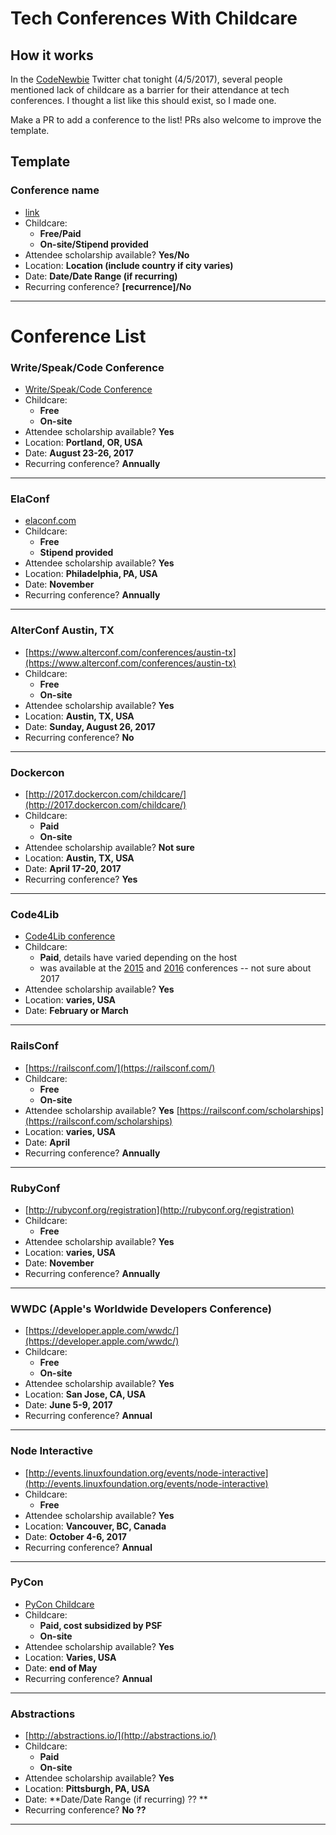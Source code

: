 # Tech Conferences With Childcare

## How it works

In the [CodeNewbie](http://www.codenewbie.org) Twitter chat tonight (4/5/2017), several people mentioned lack of childcare as a barrier for their attendance at tech conferences. I thought a list like this should exist, so I made one.

Make a PR to add a conference to the list! PRs also welcome to improve the template.

## Template

### Conference name
- [link](here)
- Childcare:
  - **Free/Paid**
  - **On-site/Stipend provided**
- Attendee scholarship available? **Yes/No**
- Location: **Location (include country if city varies)**
- Date: **Date/Date Range (if recurring)**
- Recurring conference? **[recurrence]/No**

-----


# Conference List

### Write/Speak/Code Conference
- [Write/Speak/Code Conference](http://www.writespeakcode.com/)
- Childcare:
  - **Free**
  - **On-site**
- Attendee scholarship available? **Yes**
- Location: **Portland, OR, USA**
- Date: **August 23-26, 2017**
- Recurring conference? **Annually**

-----

### ElaConf
- [elaconf.com](http://elaconf.com/)
- Childcare:
  - **Free**
  - **Stipend provided**
- Attendee scholarship available? **Yes**
- Location: **Philadelphia, PA, USA**
- Date: **November**
- Recurring conference? **Annually**

-----

### AlterConf Austin, TX
- [https://www.alterconf.com/conferences/austin-tx](https://www.alterconf.com/conferences/austin-tx)
- Childcare:
  - **Free**
  - **On-site**
- Attendee scholarship available? **Yes**
- Location: **Austin, TX, USA**
- Date: **Sunday, August 26, 2017**
- Recurring conference? **No**

-----

### Dockercon
- [http://2017.dockercon.com/childcare/](http://2017.dockercon.com/childcare/)
- Childcare:
  - **Paid**
  - **On-site**
- Attendee scholarship available? **Not sure**
- Location: **Austin, TX, USA**
- Date: **April 17-20, 2017**
- Recurring conference? **Yes**

-----

### Code4Lib
- [Code4Lib conference](https://code4lib.org/conference)
- Childcare:
  - **Paid**, details have varied depending on the host
  - was available at the [2015](https://code4lib.org/conference/2015/) and [2016](http://2016.code4lib.org/childcare.html) conferences -- not sure about 2017
- Attendee scholarship available? **Yes**
- Location: **varies, USA**
- Date: **February or March**

-----

### RailsConf
- [https://railsconf.com/](https://railsconf.com/)
- Childcare:
  - **Free**
  - **On-site**
- Attendee scholarship available? **Yes** [https://railsconf.com/scholarships](https://railsconf.com/scholarships)
- Location: **varies, USA**
- Date: **April**
- Recurring conference? **Annually**

-----

### RubyConf
- [http://rubyconf.org/registration](http://rubyconf.org/registration)
- Childcare:
  - **Free**
- Attendee scholarship available? **Yes**
- Location: **varies, USA**
- Date: **November**
- Recurring conference? **Annually**

-----

### WWDC (Apple's Worldwide Developers Conference)
- [https://developer.apple.com/wwdc/](https://developer.apple.com/wwdc/)
- Childcare:
  - **Free**
  - **On-site**
- Attendee scholarship available? **Yes**
- Location: **San Jose, CA, USA**
- Date: **June 5-9, 2017**
- Recurring conference? **Annual**

-----

### Node Interactive
- [http://events.linuxfoundation.org/events/node-interactive](http://events.linuxfoundation.org/events/node-interactive)
- Childcare:
  - **Free**
- Attendee scholarship available? **Yes**
- Location: **Vancouver, BC, Canada**
- Date: **October 4-6, 2017**
- Recurring conference? **Annual**

-----

### PyCon
- [PyCon Childcare](https://us.pycon.org/2017/childcare/)
- Childcare:
  - **Paid, cost subsidized by PSF**
  - **On-site**
- Attendee scholarship available? **Yes**
- Location: **Varies, USA**
- Date: **end of May**
- Recurring conference? **Annual**

-----

### Abstractions
- [http://abstractions.io/](http://abstractions.io/)
- Childcare:
  - **Paid**
  - **On-site**
- Attendee scholarship available? **Yes**
- Location: **Pittsburgh, PA, USA**
- Date: **Date/Date Range (if recurring) ?? **
- Recurring conference? **No  ??**

-----
